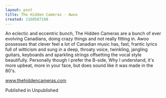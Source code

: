 ```yaml
---
layout: post
title: The Hidden Cameras - Awoo
created: 1160587108
---
```

An eclectic and eccentric bunch, The Hidden Cameras are a bunch of ever evolving Canadians, doing crazy things and not really fitting in. Awoo possesses that clever feel a lot of Canadian music has, fast, frantic lyrics full of witticism and sung in a deep, throaty voice, twinkling, jangling guitars, keyboards and sparkling strings offsetting the vocal style beautifully. Personally though I prefer the B-side, Why I understand, it's more upbeat, more in your face, but does sound like it was made in the 80's.<p><a href='http://www.thehiddencameras.com' target='_blank'>www.thehiddencameras.com</a>
<p>Published in Unpublished</p>
